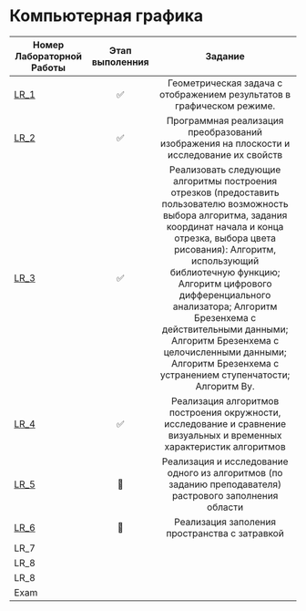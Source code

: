 # Компьютерная графика

| Номер Лабораторной Работы  |     Этап выполенния     |      Задание     |
| ------------- |:-------------:|:-------------:|
| [LR_1](https://github.com/AndreevAA/BMSTU/tree/master/eduSem_4/computerGraphics/LR_1) | ✅ | Геометрическая задача с отображением результатов в графическом режиме. |
| [LR_2](https://github.com/AndreevAA/BMSTU/tree/master/eduSem_4/computerGraphics/LR_2) | ✅ | Программная реализация преобразований изображения на плоскости и исследование их свойств |
| [LR_3](https://github.com/AndreevAA/BMSTU/tree/master/eduSem_4/computerGraphics/LR_3) | ✅ | Реализовать следующие алгоритмы построения отрезков (предоставить пользователю возможность выбора алгоритма, задания координат начала и конца отрезка, выбора цвета рисования): Алгоритм, использующий библиотечную функцию; Алгоритм цифрового дифференциального анализатора; Алгоритм Брезенхема с действительными данными; Алгоритм Брезенхема с целочисленными данными; Алгоритм Брезенхема с устранением ступенчатости; Алгоритм Ву. |
| [LR_4](https://github.com/AndreevAA/BMSTU/tree/master/eduSem_4/computerGraphics/LR_4) | ✅ | Реализация алгоритмов построения окружности, исследование и сравнение визуальных и временных характеристик алгоритмов|
| [LR_5](https://github.com/AndreevAA/BMSTU/tree/master/eduSem_4/computerGraphics/LR_5) | 🔄 | Реализация и исследование  одного из алгоритмов (по заданию преподавателя)  растрового заполнения области |
| [LR_6](https://github.com/AndreevAA/BMSTU/tree/master/eduSem_4/computerGraphics/LR_6) | 🔄 | Реализация заполения пространства с затравкой |
| LR_7 |  ||
| LR_8 |  ||
| LR_8 |  ||
| Exam |||

